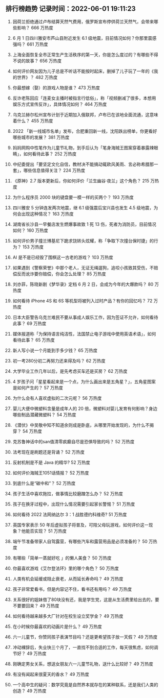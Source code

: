 
## 排行榜趋势 记录时间：2022-06-01 19:11:23
  
  1. 因荷兰拒绝通过卢布结算天然气费用，俄罗斯宣布停供荷兰天然气，会带来哪些影响？ 666 万热度
    
  2. 6 月 1 日四川雅安市芦山县附近发生 6.1 级地震，目前情况如何？你那里震感强吗？ 661 万热度
    
  3. 上海全面恢复全市正常生产生活秩序的第一天，你是怎么度过的？有哪些不得不说的故事？ 656 万热度
    
  4. 如何评价网友因为儿子总是不听话不能按时起床，删掉了儿子玩了一年的《我的世界》？ 482 万热度
    
  5. 你最想嫁（娶）的游戏人物是谁？ 473 万热度
    
  6. 反诈老陈回应「连麦女主播时被指言行低俗」，称「视频删减了很多，本想用娱乐方式宣传反诈」，具体情况如何？ 464 万热度
    
  7. 乌克兰赫尔松州宣布计划于近期加入俄联邦，卢布已在该地全面流通，这意味着什么？ 455 万热度
    
  8. 2022 「新一线城市名单」发布，合肥重回新一线，沈阳跌出榜单，你更看好哪些城市的发展？ 381 万热度
    
  9. 妈妈网购中性笔作为儿童节礼物，到手后认为「笔身海贼王图案穿着暴露辣眼睛」，如何看待此事？ 252 万热度
    
  10. 中纪委提出「要坚定文化自信，教材决不能搞动辄欧风美雨、言必称希腊那一套」，哪些信息值得关注？ 224 万热度
    
  11. 《原神》2.7 版本更新后，你如何评价「兰生幽谷·夜兰」这个角色？ 215 万热度
    
  12. 为什么程序员 2000 块的键盘要一模一样的买两个？ 193 万热度
    
  13. 四川雅安 5 分钟连发两次地震，继 6.1 级强震后宝兴县也发生 4.5 级地震，为何会出现这种情况？ 163 万热度
    
  14. 湖南省长沙县一早餐店发生燃爆事故致 1 死 13 伤，死者为消防员，目前情况如何？ 160 万热度
    
  15. 如何评价男子撞兰博基尼下跪求饶转头炫耀，称「争取下次撞台保时捷」的行为？ 153 万热度
    
  16. AI 是不是已经毁了围棋这一古老的游戏？ 103 万热度
    
  17. 如果遇到《警察荣誉》中那个老人，无证无绳遛狗，追咬小孩致其受伤，不赔偿反而讹诈要你赔偿，你会怎么处理？ 85 万热度
    
  18. 刘亦菲，陈晓新剧《梦华录》定档 6 月 2 日，会成为今年的大爆款吗？ 80 万热度
    
  19. 如何看待 iPhone 4S 和 6S 等机型将被列入过时产品？有你的回忆吗？ 72 万热度
    
  20. 日本大臣警告乌克兰难民不要从事成人娱乐工作，因为签证不允许，如何看待此事？ 69 万热度
    
  21. 媒体报道称「为保持语言纯洁性，法国禁止电子游戏中使用英语术语」，如何看待此事？ 65 万热度
    
  22. 新人写小说一个月能到手多少钱？ 65 万热度
    
  23. 初一考280分初二再努力还来得及吗？ 62 万热度
    
  24. 大学毕业工作几年以后，是先考虑买车还是买房？ 62 万热度
    
  25. 4 岁孩子问「星星看起来是一个点，为什么画出来是五角星？」，五角星图案是如何产生的？ 57 万热度
    
  26. 为什么会有人喜欢虚拟的二次元呢？ 56 万热度
    
  27. 婴儿大便中微塑料含量是成年人的 20 倍，微塑料对婴儿发育有何影响？身边哪些制品潜藏微塑料？ 54 万热度
    
  28. 《潜伏》中吴敬中知不知道余则成是卧底，从哪里开始发现的，为什么不揭穿？ 54 万热度
    
  29. 克苏鲁神话中的san值清零疯癫自尽是恐惧导致的吗？ 52 万热度
    
  30. 法考现在是刷题还是背诵？ 52 万热度
    
  31. 反射机制是不是 Java 的精华? 52 万热度
    
  32. 如何评价海贼王1051话情报？ 52 万热度
    
  33. 到底什么是“碳中和”？ 52 万热度
    
  34. 孩子生活中喜欢拖拉，做事情比较磨蹭怎么办？ 52 万热度
    
  35. 孩子在换牙过程中，出现什么情况需要引起家长警惕？ 51 万热度
    
  36. 如何看待 2022 法网纳达尔 3：1 战胜德约科维奇? 51 万热度
    
  37. 英国专家表示 50 年后虚拟孩子将普及，可陪父母玩游戏，如何评价这一现象？他能否实现？ 51 万热度
    
  38. 端午节准备带家人自驾露营，有哪些汽车和露营用品是必须准备的？ 50 万热度
    
  39. 有哪些「简单一蒸就好吃 」的懒人美食？ 50 万热度
    
  40. 你最喜欢游戏《艾尔登法环》里的哪个角色？ 50 万热度
    
  41. 人类有机会延缓或阻止衰老，从而延长寿命吗？ 49 万热度
    
  42. 孩子非常爱看书，但是内容记不住，看书还有用吗？ 49 万热度
    
  43. 关系很好的姐妹借了80块没有还，我是学生党，这是从生活费里给出去的，要不要要回来？ 49 万热度
    
  44. 如何看待越来越多大厂针对在校生设立奖学金？ 49 万热度
    
  45. 在小时候你最喜欢的动画片是什么？ 49 万热度
    
  46. 六一儿童节，你赞同孩子表演节目吗？还是更希望孩子放一天假？ 49 万热度
    
  47. 冲动裸辞后，失业快三个月了，一直找不到合适的工作，每天很焦虑，如何调节好？ 49 万热度
    
  48. 刚确定男女关系，想送女朋友六一儿童节礼物，送什么比较好？ 49 万热度
    
  49. 有没有闻起来很夏天的香水？ 49 万热度
    
  50. 一个高中生的疑问：数学究竟是自然界本就存在的某种联系，还是我们人类的创造？ 49 万热度
    